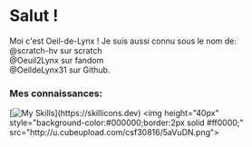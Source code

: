 <html>

<h1>Salut !</h1>

Moi c'est Oeil-de-Lynx !
Je suis aussi connu sous le nom de: <br>
@scratch-hv sur scratch <br>
@Oeuil2Lynx sur fandom <br>
@OeildeLynx31 sur Github.<br>

<h3>Mes connaissances:</h3>

[![My Skills](https://skillicons.dev/icons?i=html,css,arduino,github,linux,raspberrypi,wordpress,)](https://skillicons.dev)
<img height="40px" style="background-color:#000000;border:2px solid #ff0000;" src="http://u.cubeupload.com/csf30816/5aVuDN.png">
  
</html>


